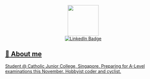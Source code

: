 <!-- Header --->

<div id="header" align="center">
  <img src="https://media.giphy.com/media/ksE9feSa2b4V2GYwY4/giphy.gif" width="100"/>
  
  <div id="badges" align="center">
    <a href="https://www.linkedin.com/in/nguyen-thai-binh/">
      <img src="https://img.shields.io/badge/LinkedIn-blue?style=for-the-badge&logo=linkedin&logoColor=white" alt="LinkedIn Badge"/>
  </div>
      
  <img src="https://komarev.com/ghpvc/?username=SaltedPeanutButter&style=flat-square&color=blue" alt=""/>
</div>

## 🔭 About me

Student @ Catholic Junior College, Singapore. Preparing for A-Level examinations this November. Hobbyist coder and cyclist.
